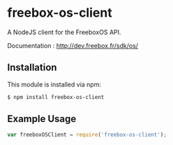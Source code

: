 freebox-os-client
=====================

A NodeJS client for the FreeboxOS API.

Documentation : http://dev.freebox.fr/sdk/os/



## Installation

This module is installed via npm:

``` bash
$ npm install freebox-os-client
```

## Example Usage

``` js
var freeboxOSClient = require('freebox-os-client');
```
